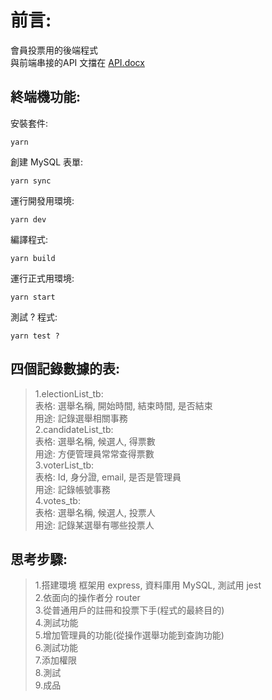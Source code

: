 <h1>前言:</h1>

會員投票用的後端程式  
與前端串接的API 文擋在 [API.docx](https://github.com/q745235/JavaScript/blob/master/election_backend/API.docx)

<h2>終端機功能:</h2>  

安裝套件:

    yarn
創建 MySQL 表單:

    yarn sync
運行開發用環境:

    yarn dev  
編譯程式:

    yarn build 
運行正式用環境: 

    yarn start  
測試 ? 程式:

    yarn test ?   


<h2>四個記錄數據的表:</h2> 

>1.electionList_tb:   
表格: 選舉名稱, 開始時間, 結束時間, 是否結束  
用途: 記錄選舉相關事務  
2.candidateList_tb:   
表格: 選舉名稱, 候選人, 得票數  
用途: 方便管理員常常查得票數   
3.voterList_tb:   
表格: Id, 身分證, email, 是否是管理員  
用途: 記錄帳號事務  
4.votes_tb:   
表格: 選舉名稱, 候選人, 投票人  
用途: 記錄某選舉有哪些投票人   

<h2>思考步驟:  </h2> 

>1.搭建環境 框架用 express, 資料庫用 MySQL, 測試用 jest  
>2.依面向的操作者分 router   
>3.從普通用戶的註冊和投票下手(程式的最終目的)   
>4.測試功能    
>5.增加管理員的功能(從操作選舉功能到查詢功能)  
>6.測試功能  
>7.添加權限  
>8.測試  
>9.成品 
